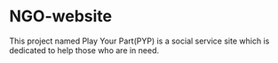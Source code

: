 # NGO-website
This project named Play Your Part(PYP) is a social service site which is dedicated to help those who are in need.

